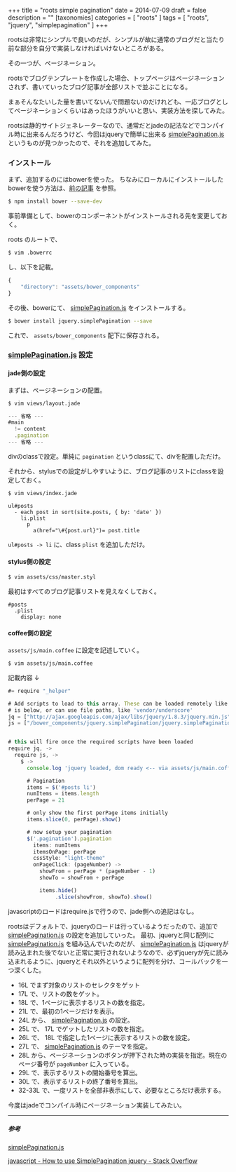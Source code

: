 +++
title = "roots simple pagination"
date = 2014-07-09
draft = false
description = ""
[taxonomies]
categories = [ "roots" ]
tags = [ "roots", "jquery", "simplepagination" ]
+++

rootsは非常にシンプルで良いのだが、シンプルが故に通常のブログだと当たり前な部分を自分で実装しなければいけないところがある。

その一つが、ページネーション。

rootsでブログテンプレートを作成した場合、トップページはページネーションされず、書いていったブログ記事が全部リストで並ぶことになる。

まぁそんなたいした量を書いてないんで問題ないのだけれども、一応ブログとしてページネーションくらいはあったほうがいいと思い、実装方法を探してみた。

rootsは静的サイトジェネレーターなので、通常だとjadeの記法などでコンパイル時に出来るんだろうけど、今回はjqueryで簡単に出来る [simplePagination.js](http://flaviusmatis.github.io/simplePagination.js/) というものが見つかったので、それを追加してみた。

### インストール
まず、追加するのにはbowerを使った。
ちなみにローカルにインストールしたbowerを使う方法は、[前の記事](http://yukimemi.github.io/posts/2014-07-02_direnv%20for%20npm%20local%20commands.html) を参照。


```sh
$ npm install bower --save-dev
```

<!-- more -->

事前準備として、bowerのコンポーネントがインストールされる先を変更しておく。

roots のルートで、
```sh
$ vim .bowerrc
```
し、以下を記載。
```javascript
{
    "directory": "assets/bower_components"
}
```

その後、bowerにて、 [simplePagination.js](http://flaviusmatis.github.io/simplePagination.js/) をインストールする。
```sh
$ bower install jquery.simplePagination --save
```

これで、 `assets/bower_components` 配下に保存される。

### [simplePagination.js](http://flaviusmatis.github.io/simplePagination.js/) 設定

#### jade側の設定
まずは、ページネーションの配置。
```sh
$ vim views/layout.jade
```

```javascript
--- 省略 ---
#main
  != content
  .pagination
--- 省略 ---
```
divのclassで設定。単純に `pagination` というclassにて、divを配置しただけ。

それから、stylusでの設定がしやすいように、ブログ記事のリストにclassを設定しておく。

```sh
$ vim views/index.jade
```

```jade
ul#posts
  - each post in sort(site.posts, { by: 'date' })
    li.plist
      p
        a(href="\#{post.url}")= post.title
```

`ul#posts -> li` に、class `plist` を追加しただけ。

#### stylus側の設定
```sh
$ vim assets/css/master.styl
```

最初はすべてのブログ記事リストを見えなくしておく。

```stylus
#posts
  .plist
    display: none
```

#### coffee側の設定
`assets/js/main.coffee` に設定を記述していく。

```sh
$ vim assets/js/main.coffee
```

記載内容 ↓
```javascript
#= require "_helper"

# Add scripts to load to this array. These can be loaded remotely like jquery
# is below, or can use file paths, like 'vendor/underscore'
jq = ["http://ajax.googleapis.com/ajax/libs/jquery/1.8.3/jquery.min.js"]
js = ["/bower_components/jquery.simplePagination/jquery.simplePagination.js"]


# this will fire once the required scripts have been loaded
require jq, ->
  require js, ->
    $ ->
      console.log 'jquery loaded, dom ready <-- via assets/js/main.coffee'

      # Pagination
      items = $('#posts li')
      numItems = items.length
      perPage = 21

      # only show the first perPage items initially
      items.slice(0, perPage).show()

      # now setup your pagination
      $('.pagination').pagination
        items: numItems
        itemsOnPage: perPage
        cssStyle: "light-theme"
        onPageClick: (pageNumber) ->
          showFrom = perPage * (pageNumber - 1)
          showTo = showFrom + perPage

          items.hide()
               .slice(showFrom, showTo).show()
```
javascriptのロードはrequire.jsで行うので、jade側への追記はなし。

rootsはデフォルトで、jqueryのロードは行っているようだったので、追加で [simplePagination.js](http://flaviusmatis.github.io/simplePagination.js/) の設定を追加していった。
最初、jqueryと同じ配列に [simplePagination.js](http://flaviusmatis.github.io/simplePagination.js/) を組み込んでいたのだが、 [simplePagination.js](http://flaviusmatis.github.io/simplePagination.js/) はjqueryが読み込まれた後でないと正常に実行されないようなので、必ずjqueryが先に読み込まれるように、jqueryとそれ以外というように配列を分け、コールバックを一つ深くした。

- 16L でまず対象のリストのセレクタをゲット
- 17L で、リストの数をゲット。
- 18L で、1ページに表示するリストの数を指定。
- 21L で、最初の1ページだけを表示。
- 24L から、 [simplePagination.js](http://flaviusmatis.github.io/simplePagination.js/) の設定。
- 25L で、 17L でゲットしたリストの数を指定。
- 26L で、 18L で指定した1ページに表示するリストの数を設定。
- 27L で、 [simplePagination.js](http://flaviusmatis.github.io/simplePagination.js/) のテーマを指定。
- 28L から、ページネーションのボタンが押下された時の実装を指定。現在のページ番号が `pageNumber` に入っている。
- 29L で、表示するリストの開始番号を算出。
- 30L で、表示するリストの終了番号を算出。
- 32-33L で、一度リストを全部非表示にして、必要なところだけ表示する。


今度はjadeでコンパイル時にページネーション実装してみたい。

- - -

##### 参考
[simplePagination.js](http://flaviusmatis.github.io/simplePagination.js/)

[javascript - How to use SimplePagination jquery - Stack Overflow](http://stackoverflow.com/questions/20896076/how-to-use-simplepagination-jquery)

